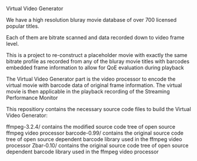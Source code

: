 Virtual Video Generator

We have a high resolution bluray movie database of over 700 licensed popular titles.

Each of them are bitrate scanned and data recorded down to video frame level.

This is a project to re-construct a placeholder movie with exactly the same bitrate profile as recorded from any of
the bluray movie titles with barcodes embedded frame information to allow for QoE evaluation during playback

The Virtual Video Generator part is the video processor to encode the virtual movie with barcode data of original frame information. The virtual movie is then applicable in the playback recording of the Streaming Performance Monitor

This repositiory contains the necessary source code files to build the Virtual Video Generator:

ffmpeg-3.2.4/      contains the modified source code tree of open source ffmpeg video processor
barcode-0.99/      contains the original source code tree of open source dependent barcode library used in the ffmpeg video processor
Zbar-0.10/         contains the original source code tree of open source dependent barcode library used in the ffmpeg video processor

